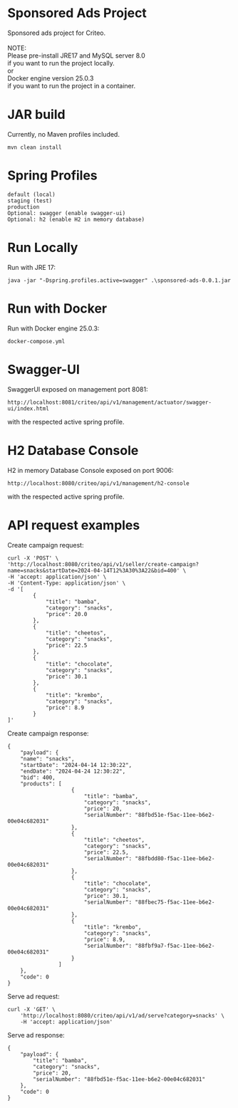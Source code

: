 # Sponsored Ads Project

Sponsored ads project for Criteo. <br><br>
NOTE:
<br>
Please pre-install JRE17 and MySQL server 8.0 <br>
if you want to run the project locally. <br>
or <br>
Docker engine version 25.0.3 <br>
if you want to run the project in a container.

# JAR build

Currently, no Maven profiles included.

    mvn clean install

# Spring Profiles

    default (local)
    staging (test)
    production
    Optional: swagger (enable swagger-ui)
    Optional: h2 (enable H2 in memory database)

# Run Locally

Run with JRE 17:

    java -jar "-Dspring.profiles.active=swagger" .\sponsored-ads-0.0.1.jar

# Run with Docker

Run with Docker engine 25.0.3:

    docker-compose.yml

# Swagger-UI

SwaggerUI exposed on management port 8081:

    http://localhost:8081/criteo/api/v1/management/actuator/swagger-ui/index.html

with the respected active spring profile.

# H2 Database Console

H2 in memory Database Console exposed on port 9006:

    http://localhost:8080/criteo/api/v1/management/h2-console

with the respected active spring profile.

# API request examples

Create campaign request:

    curl -X 'POST' \
    'http://localhost:8080/criteo/api/v1/seller/create-campaign?name=snacks&startDate=2024-04-14T12%3A30%3A22&bid=400' \
    -H 'accept: application/json' \
    -H 'Content-Type: application/json' \
    -d '[
            {
                "title": "bamba",
                "category": "snacks",
                "price": 20.0
            },
            {
                "title": "cheetos",
                "category": "snacks",
                "price": 22.5
            },
            {
                "title": "chocolate",
                "category": "snacks",
                "price": 30.1
            },
            {
                "title": "krembo",
                "category": "snacks",
                "price": 8.9
            }
    ]'

Create campaign response:

    {
        "payload": {
        "name": "snacks",
        "startDate": "2024-04-14 12:30:22",
        "endDate": "2024-04-24 12:30:22",
        "bid": 400,
        "products": [
                        {
                            "title": "bamba",
                            "category": "snacks",
                            "price": 20,
                            "serialNumber": "88fbd51e-f5ac-11ee-b6e2-00e04c682031"
                        },
                        {
                            "title": "cheetos",
                            "category": "snacks",
                            "price": 22.5,
                            "serialNumber": "88fbdd80-f5ac-11ee-b6e2-00e04c682031"
                        },
                        {
                            "title": "chocolate",
                            "category": "snacks",
                            "price": 30.1,
                            "serialNumber": "88fbec75-f5ac-11ee-b6e2-00e04c682031"
                        },
                        {
                            "title": "krembo",
                            "category": "snacks",
                            "price": 8.9,
                            "serialNumber": "88fbf9a7-f5ac-11ee-b6e2-00e04c682031"
                        }
                    ]
        },
        "code": 0
    }

Serve ad request:

    curl -X 'GET' \
        'http://localhost:8080/criteo/api/v1/ad/serve?category=snacks' \
        -H 'accept: application/json' 

Serve ad response:

    {
        "payload": {
            "title": "bamba",
            "category": "snacks",
            "price": 20,
            "serialNumber": "88fbd51e-f5ac-11ee-b6e2-00e04c682031"
        },
        "code": 0
    }